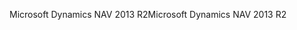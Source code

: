 <span data-ttu-id="6987c-101">Microsoft Dynamics NAV 2013 R2</span><span class="sxs-lookup"><span data-stu-id="6987c-101">Microsoft Dynamics NAV 2013 R2</span></span>